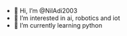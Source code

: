 - 👋 Hi, I’m @NilAdi2003
- 👀 I’m interested in ai, robotics and iot
- 🌱 I’m currently learning python
  

<!---
NilAdi2003/NilAdi2003 is a ✨ special ✨ repository because its `README.md` (this file) appears on your GitHub profile.
You can click the Preview link to take a look at your changes.
--->

